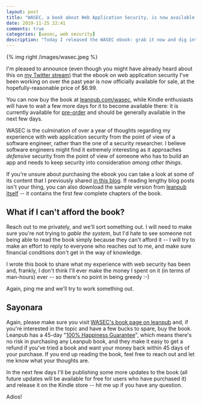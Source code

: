 ```yaml
---
layout: post
title: "WASEC, a book about Web Application Security, is now available for sale"
date: 2019-11-25 22:41
comments: true
categories: [wasec, web security]
description: "Today I released the WASEC ebook: grab it now and dig into the world of web application security."
---
```


{% img right /images/wasec.jpeg %}

I'm pleased to announce (even though you might have already heard about this on [my Twitter stream](https://twitter.com/_odino_))
that the ebook on web application security I've been working on over the past year is now
officially available for sale, at the hopefully-reasonable price of $6.99.

You can now buy the book at [leanpub.com/wasec](https://leanpub.com/wasec), while Kindle enthusiasts will
have to wait a few more days for it to become available there: it is currently available for [pre-order](https://www.amazon.com/dp/B081Z7SD48)
and should be generally available in the next few days.

WASEC is the culmination of over a year of thoughts regarding my experience with web application
security from the point of view of a software engineer, rather than the one of a security researcher.
I believe software engineers might find it extremely interesting as it approaches *defensive* security
from the point of view of someone who has to build an app and needs to keep security into consideration
*among other things*.

<!-- more -->

If you're unsure about purchasing the ebook you can take a look at some of its content that I previously
shared [in this blog](/introduction-to-web-application-security/). If reading lengthy blog posts isn't
your thing, you can also download the sample version from [leanpub itself](https://leanpub.com/wasec) -- it contains the first few
complete chapters of the book.

## What if I can't afford the book?

Reach out to me privately, and we'll sort something out. I will need to make sure you're not trying
to *gable the system*, but I'd hate to see someone not being able to read the book simply because they
can't afford it -- I will try to make an effort to reply to everyone who reaches out to me, and make sure
financial conditions don't get in the way of knowledge.

I wrote this book to share what my experience with
web security has been and, frankly, I don't think I'll ever make the money I spent on it (in terms of man-hours)
ever -- so there's no point in being greedy :-)

Again, ping me and we'll try to work something out.

## Sayonara

Again, please make sure you visit [WASEC's book page on leanpub](https://leanpub.com/wasec) and,
if you're interested in the topic and have a few bucks to spare, buy the book. Leanpub has a 45-day "[100% Happiness Guarantee](http://help.leanpub.com/en/articles/110743-what-if-i-want-to-return-a-book-can-i-get-a-refund)",
which means there's no risk in purchasing any Leanpub book, and they make it easy to get a refund if you've tried
a book and want your money back within 45 days of your purchase. If you end up reading the book, feel free to reach
out and let me know what your thoughts are.

In the next few days I'll be publishing some more updates to the book (all future updates will be available for
free for users who have purchased it) and release it on the Kindle store -- hit me up if you have any question.

Adios!